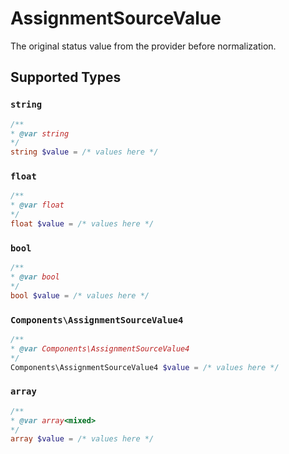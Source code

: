 # AssignmentSourceValue

The original status value from the provider before normalization.


## Supported Types

### `string`

```php
/**
* @var string
*/
string $value = /* values here */
```

### `float`

```php
/**
* @var float
*/
float $value = /* values here */
```

### `bool`

```php
/**
* @var bool
*/
bool $value = /* values here */
```

### `Components\AssignmentSourceValue4`

```php
/**
* @var Components\AssignmentSourceValue4
*/
Components\AssignmentSourceValue4 $value = /* values here */
```

### `array`

```php
/**
* @var array<mixed>
*/
array $value = /* values here */
```

